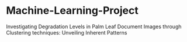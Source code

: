 # Machine-Learning-Project
Investigating Degradation Levels in Palm Leaf Document Images through Clustering techniques: Unveiling Inherent Patterns
